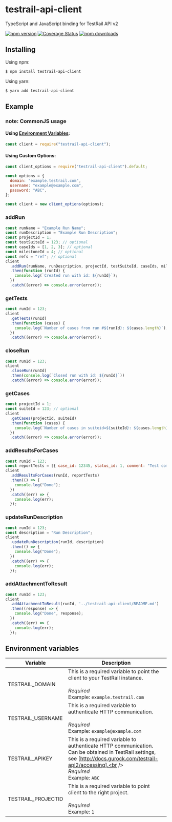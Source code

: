 # testrail-api-client

TypeScript and JavaScript binding for TestRail API v2

[![npm version](https://img.shields.io/npm/v/testrail-api-client.svg?style=flat-square)](https://www.npmjs.com/package/testrail-api-client)
[![Coverage Status](https://coveralls.io/repos/github/VoloBro/testrail-api-client/badge.svg?branch=master)](https://coveralls.io/github/VoloBro/testrail-api-client?branch=master)
[![npm downloads](https://img.shields.io/npm/dm/testrail-api-client.svg?style=flat-square)](http://npm-stat.com/charts.html?package=testrail-api-client)

## Installing

Using npm:

```bash
$ npm install testrail-api-client
```

Using yarn:

```bash
$ yarn add testrail-api-client
```

## Example

### note: CommonJS usage

#### Using [Environment Variables](#Environment-Variables):

```js
const client = require("testrail-api-client");
```

#### Using Custom Options:

```js
const client_options = require("testrail-api-client").default;

const options = {
  domain: "example.testrail.com",
  username: "example@example.com",
  password: "ABC",
};

const client = new client_options(options);
```

### addRun

```js
const runName = "Example Run Name";
const runDescription = "Example Run Description";
const projectId = 1;
const testSuiteId = 123; // optional
const caseIds = [1, 2, 3]; // optional
const milestoneId = 4; // optional
const refs = "ref"; // optional
client
  .addRun(runName, runDescription, projectId, testSuiteId, caseIds, milestoneId, refs)
  .then(function (runId) {
    console.log(`Created run with id: ${runId}`);
  })
  .catch((error) => console.error(error));
```

### getTests

```js
const runId = 123;
client
  .getTests(runId)
  .then(function (cases) {
    console.log(`Number of cases from run #${runId}: ${cases.length}`);
  })
  .catch((error) => console.error(error));
```

### closeRun

```js
const runId = 123;
client
  .closeRun(runId)
  .then(console.log(`Closed run with id: ${runId}`))
  .catch((error) => console.error(error));
```

### getCases

```js
const projectId = 1;
const suiteId = 123; // optional
client
  .getCases(projectId, suiteId)
  .then(function (cases) {
    console.log(`Number of cases in suiteid=${suiteId}: ${cases.length}`);
  })
  .catch((error) => console.error(error));
```

### addResultsForCases

```js
const runId = 123;
const reportTests = [{ case_id: 12345, status_id: 1, comment: "Test comment" }];
client
  .addResultsForCases(runId, reportTests)
  .then(() => {
    console.log("Done");
  })
  .catch((err) => {
    console.log(err);
  });
```

### updateRunDescription

```js
const runId = 123;
const description = "Run Description";
client
  .updateRunDescription(runId, description)
  .then(() => {
    console.log("Done");
  })
  .catch((err) => {
    console.log(err);
  });
```

### addAttachmentToResult

```js
const runId = 123;
client
  .addAttachmentToResult(runId, '../testrail-api-client/README.md')
  .then((response) => {
    console.log("Done", response);
  })
  .catch((err) => {
    console.log(err);
  });
```

## Environment variables

| Variable           | Description                                                                                                                                                                                           |
| ------------------ | ----------------------------------------------------------------------------------------------------------------------------------------------------------------------------------------------------- |
| TESTRAIL_DOMAIN    | This is a required variable to point the client to your TestRail instance.<br /><br />_Required_<br />Example: `example.testrail.com`                                                                 |
| TESTRAIL_USERNAME  | This is a required variable to authenticate HTTP communication.<br /><br />_Required_<br />Example: `example@example.com`                                                                             |
| TESTRAIL_APIKEY    | This is a required variable to authenticate HTTP communication. Can be obtained in TestRail settings, see [http://docs.gurock.com/testrail-api2/accessing].<br /><br />_Required_<br />Example: `ABC` |
| TESTRAIL_PROJECTID | This is a required variable to point client to the right project.<br /><br />_Required_<br />Example: `1`                                                                                             |
